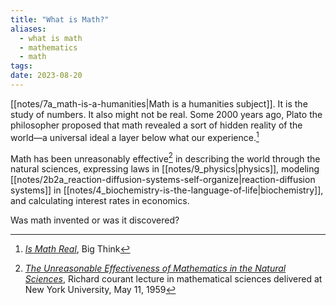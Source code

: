 ```yaml
---
title: "What is Math?"
aliases:
  - what is math
  - mathematics
  - math
tags: 
date: 2023-08-20
---
```


[[notes/7a_math-is-a-humanities|Math is a humanities subject]]. It is the study of numbers. It also might not be real. Some 2000 years ago, Plato the philosopher proposed that math revealed a sort of hidden reality of the world—a universal ideal a layer below what our experience.[^1]

Math has been unreasonably effective[^2] in describing the world through the natural sciences, expressing laws in [[notes/9_physics|physics]], modeling [[notes/2b2a_reaction-diffusion-systems-self-organize|reaction-diffusion systems]] in [[notes/4_biochemistry-is-the-language-of-life|biochemistry]], and calculating interest rates in economics.

Was math invented or was it discovered?

[^1]: *[Is Math Real](https://bigthink.com/13-8/is-math-real-practical-philosophical-implications/?ref=polymath.net)*, Big Think
[^2]: *[The Unreasonable Effectiveness of Mathematics in the Natural Sciences](https://onlinelibrary.wiley.com/doi/abs/10.1002/cpa.3160130102)*, Richard courant lecture in mathematical sciences delivered at New York University, May 11, 1959